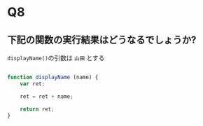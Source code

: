 # Q8

## 下記の関数の実行結果はどうなるでしょうか?
`displayName()`の引数は `山田` とする


``` javascript

function displayName (name) {
    var ret;

    ret = ret + name;

    return ret;
}


```